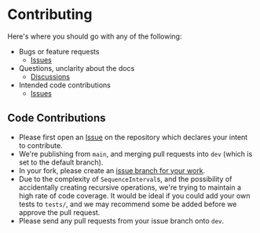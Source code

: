 # Contributing

Here's where you should go with any of the following:

- Bugs or feature requests
  - [Issues](https://github.com/Forced-Alignment-and-Vowel-Extraction/alignedTextGrid/issues)
- Questions, unclarity about the docs
  - [Discussions](https://github.com/Forced-Alignment-and-Vowel-Extraction/alignedTextGrid/discussions)
- Intended code contributions
  - [Issues](https://github.com/Forced-Alignment-and-Vowel-Extraction/alignedTextGrid/issues)

## Code Contributions

- Please first open an [Issue](https://github.com/Forced-Alignment-and-Vowel-Extraction/alignedTextGrid/issues) on the repository which declares your intent to contribute. 
- We're publishing from `main`, and merging pull requests into `dev` (which is set to the default branch).
- In your fork, please create an [issue branch for your work](https://docs.github.com/en/issues/tracking-your-work-with-issues/creating-a-branch-for-an-issue).
- Due to the complexity of `SequenceInterval`s, and the possibility of accidentally creating recursive operations, we're trying to maintain a high rate of code coverage. It would be ideal if you could add your own tests to `tests/`, and we may recommend some be added before we approve the pull request.
- Please send any pull requests from your issue branch onto `dev`.